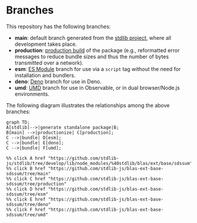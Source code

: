 <!--

@license Apache-2.0

Copyright (c) 2022 The Stdlib Authors.

Licensed under the Apache License, Version 2.0 (the "License");
you may not use this file except in compliance with the License.
You may obtain a copy of the License at

    http://www.apache.org/licenses/LICENSE-2.0

Unless required by applicable law or agreed to in writing, software
distributed under the License is distributed on an "AS IS" BASIS,
WITHOUT WARRANTIES OR CONDITIONS OF ANY KIND, either express or implied.
See the License for the specific language governing permissions and
limitations under the License.

-->

# Branches

This repository has the following branches:

-   **main**: default branch generated from the [stdlib project][stdlib-url], where all development takes place.
-   **production**: [production build][production-url] of the package (e.g., reformatted error messages to reduce bundle sizes and thus the number of bytes transmitted over a network).
-   **esm**: [ES Module][esm-url] branch for use via a `script` tag without the need for installation and bundlers.
-   **deno**: [Deno][deno-url] branch for use in Deno.
-   **umd**: [UMD][umd-url] branch for use in Observable, or in dual browser/Node.js environments.

The following diagram illustrates the relationships among the above branches:

```mermaid
graph TD;
A[stdlib]-->|generate standalone package|B;
B[main] -->|productionize| C[production];
C -->|bundle| D[esm];
C -->|bundle| E[deno];
C -->|bundle| F[umd];

%% click A href "https://github.com/stdlib-js/stdlib/tree/develop/lib/node_modules/%40stdlib/blas/ext/base/sdssum"
%% click B href "https://github.com/stdlib-js/blas-ext-base-sdssum/tree/main"
%% click C href "https://github.com/stdlib-js/blas-ext-base-sdssum/tree/production"
%% click D href "https://github.com/stdlib-js/blas-ext-base-sdssum/tree/esm"
%% click E href "https://github.com/stdlib-js/blas-ext-base-sdssum/tree/deno"
%% click F href "https://github.com/stdlib-js/blas-ext-base-sdssum/tree/umd"
```

[stdlib-url]: https://github.com/stdlib-js/stdlib/tree/develop/lib/node_modules/%40stdlib/blas/ext/base/sdssum
[production-url]: https://github.com/stdlib-js/blas-ext-base-sdssum/tree/production
[deno-url]: https://github.com/stdlib-js/blas-ext-base-sdssum/tree/deno
[umd-url]: https://github.com/stdlib-js/blas-ext-base-sdssum/tree/umd
[esm-url]: https://github.com/stdlib-js/blas-ext-base-sdssum/tree/esm